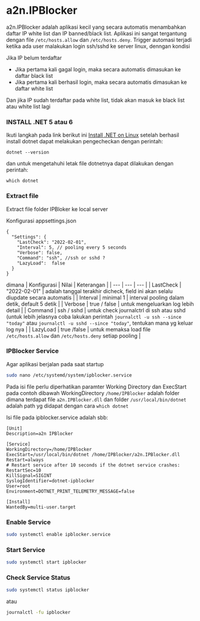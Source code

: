 # a2n.IPBlocker

a2n.IPBlocker adalah aplikasi kecil yang secara automatis menambahkan daftar IP white list dan IP banned/black list. 
Aplikasi ini sangat tergantung dengan file ``/etc/hosts.allow`` dan ``/etc/hosts.deny``.
Trigger automasi terjadi ketika ada user malakukan login ssh/sshd ke server linux, denngan kondisi

Jika IP belum terdaftar
- Jika pertama kali gagal login, maka secara automatis dimasukan ke daftar black list
- Jika pertama kali berhasil login, maka secara automatis dimasukan ke daftar white list

Dan jika IP sudah terdaftar pada white list, tidak akan masuk ke black list atau white list lagi 


### INSTALL .NET 5 atau 6
Ikuti langkah pada link berikut ini [Install .NET on Linux](https://docs.microsoft.com/en-us/dotnet/core/install/linux)
setelah berhasil install dotnet dapat melakukan pengecheckan dengan perintah:
```
dotnet --version
```
dan untuk mengetahuhi letak file dotnetnya dapat dilakukan dengan perintah:
```
which dotnet
```

### Extract file
Extract file folder IPBloker ke local server

Konfigurasi appsettings.json
```
{
  "Settings": {
    "LastCheck": "2022-02-01",
    "Interval": 5, // pooling every 5 seconds
    "Verbose": false,
    "Command": "ssh", //ssh or sshd ?
    "LazyLoad":  false
  }
}
```
dimana 
| Konfigurasi | Nilai | Keterangan |
| --- | --- | --- |
| LastCheck | "2022-02-01" | adalah tanggal terakhir dicheck, field ini akan selalu diupdate secara automatis |
| Interval | minimal 1 | interval pooling dalam detik, default 5 detik |
| Verbose | true / false | untuk mengeluarkan log lebih detail |
| Command | ssh / sshd | untuk check journalctrl di ssh atau sshd (untuk lebih jelasnya coba lakukan perintah ``journalctl -u ssh --since "today"`` atau ``journalctl -u sshd --since "today"``, tentukan mana yg keluar log nya |
| LazyLoad | true /false | untuk memaksa load file ``/etc/hosts.allow`` dan ``/etc/hosts.deny`` setiap pooling |

### IPBlocker Service
Agar aplikasi berjalan pada saat startup
```bash
sudo nano /etc/systemd/system/ipblocker.service
```
Pada isi file perlu diperhatikan paramter Working Directory dan ExecStart
pada contoh dibawah WorkingDirectory ``/home/IPBlocker`` adalah folder dimana terdapat file ``a2n.IPBlocker.dll`` dan folder ``/usr/local/bin/dotnet`` adalah path yg didapat dengan cara ``which dotnet``

Isi file pada ipblocker.service adalah sbb:

```
[Unit]
Description=a2n IPBlocker

[Service]
WorkingDirectory=/home/IPBlocker
ExecStart=/usr/local/bin/dotnet /home/IPBlocker/a2n.IPBlocker.dll
Restart=always
# Restart service after 10 seconds if the dotnet service crashes:
RestartSec=10
KillSignal=SIGINT
SyslogIdentifier=dotnet-ipblocker
User=root
Environment=DOTNET_PRINT_TELEMETRY_MESSAGE=false

[Install]
WantedBy=multi-user.target
```


### Enable Service
```bash
sudo systemctl enable ipblocker.service
```

### Start Service
```bash
sudo systemctl start ipblocker
```

### Check Service Status
```bash
sudo systemctl status ipblocker
```
atau

```bash
journalctl -fu ipblocker
```
